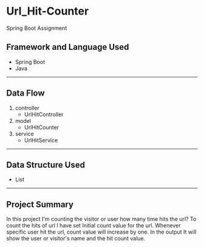 # Url_Hit-Counter
Spring Boot Assignment

## Framework and Language Used
  + Spring Boot
  + Java

------

## Data Flow
  1. controller
       - UrlHitController
  2. model
       - UrlHitCounter
  3. service
       - UrlHitService

-----

## Data Structure Used
  - List

------

## Project Summary

  In this project I'm counting the visitor or user how many time hits the url? To count the hits of url I have set Initial count value for the url.
  Whenever specific user hit the url, count value will increase by one. In the output It will show the user or visitor's name and the hit count value. 
    
